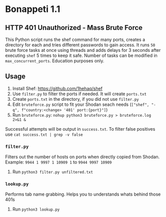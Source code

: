 # Bonappeti 1.1
## HTTP 401 Unauthorized - Mass Brute Force
This Python script runs the shef command for many ports, creates a directory for each and tries different passwords to gain access. 
It runs `50` brute force tasks at once using threads and adds delays for 3 seconds after executing `shef` 5 times to keep it safe.
Number of tasks can be modified in `max_concurrent_ports`.
Education purposes only.

## Usage
1. Install Shef: https://github.com/1hehaq/shef
2. Use `filter.py` to filter the ports if needed. It will create `ports.txt`
3. Create `ports.txt` in the directory, if you did not use `filter.py`
4. Edit `bruteforce.py` script to fit your Shodan seach needs (`["shef", "-q", f"country:<change> '401' port:{port}"]`)
5. Run `bruteforce.py`: `nohup python3 bruteforce.py > bruteforce.log 2>&1 &`

Successful attempts will be output in `success.txt`. To filter false positives use `cat success.txt | grep -v false`

### `filter.py`
Filters out the number of hosts on ports when directly copied from Shodan. 
Example: 
`9944
1
9997
1
10909
1` to `9944
9997
10909`

1. Run `python3 filter.py unfiltered.txt`

### `lookup.py`
Performs tab name grabbing. Helps you to understands whats behind those 401s
1. Run `python3 lookup.py`
